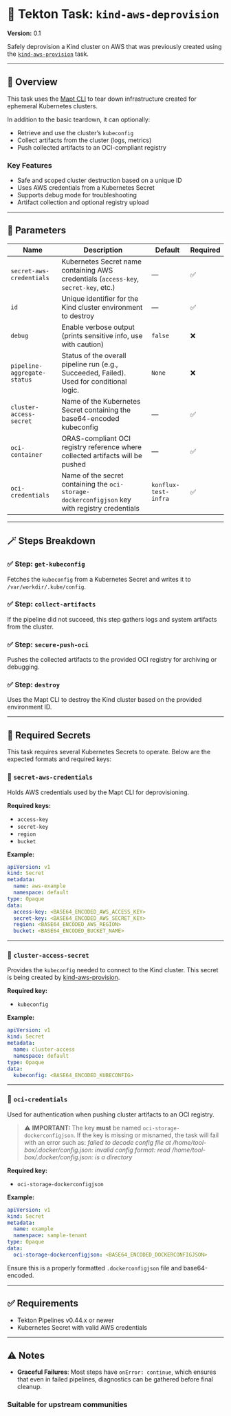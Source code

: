 
# 🚀 Tekton Task: `kind-aws-deprovision`

**Version:** 0.1

Safely deprovision a Kind cluster on AWS that was previously created using the [`kind-aws-provision`](../../provision/0.1/kind-aws-provision.yaml) task.

---

## 📘 Overview

This task uses the [Mapt CLI](https://github.com/redhat-developer/mapt) to tear down infrastructure created for ephemeral Kubernetes clusters.

In addition to the basic teardown, it can optionally:

- Retrieve and use the cluster’s `kubeconfig`
- Collect artifacts from the cluster (logs, metrics)
- Push collected artifacts to an OCI-compliant registry

### Key Features

- Safe and scoped cluster destruction based on a unique ID
- Uses AWS credentials from a Kubernetes Secret
- Supports debug mode for troubleshooting
- Artifact collection and optional registry upload

---

## 🔧 Parameters

| Name                      | Description                                                                                      | Default              | Required |
|---------------------------|--------------------------------------------------------------------------------------------------|----------------------|----------|
| `secret-aws-credentials`  | Kubernetes Secret name containing AWS credentials (`access-key`, `secret-key`, etc.)            | —                    | ✅        |
| `id`                      | Unique identifier for the Kind cluster environment to destroy                                   | —                    | ✅        |
| `debug`                   | Enable verbose output (prints sensitive info, use with caution)                                 | `false`              | ❌        |
| `pipeline-aggregate-status` | Status of the overall pipeline run (e.g., Succeeded, Failed). Used for conditional logic.    | `None`               | ❌        |
| `cluster-access-secret`   | Name of the Kubernetes Secret containing the base64-encoded kubeconfig                           | —                    | ✅        |
| `oci-container`           | ORAS-compliant OCI registry reference where collected artifacts will be pushed                  | —                    | ✅        |
| `oci-credentials`         | Name of the secret containing the `oci-storage-dockerconfigjson` key with registry credentials  | `konflux-test-infra` | ✅        |

---

## 🪄 Steps Breakdown

### ✅ Step: `get-kubeconfig`

Fetches the `kubeconfig` from a Kubernetes Secret and writes it to `/var/workdir/.kube/config`.

### ✅ Step: `collect-artifacts`

If the pipeline did not succeed, this step gathers logs and system artifacts from the cluster.

### ✅ Step: `secure-push-oci`

Pushes the collected artifacts to the provided OCI registry for archiving or debugging.

### ✅ Step: `destroy`

Uses the Mapt CLI to destroy the Kind cluster based on the provided environment ID.

---

## 🔐 Required Secrets

This task requires several Kubernetes Secrets to operate. Below are the expected formats and required keys:

### 🔑 `secret-aws-credentials`

Holds AWS credentials used by the Mapt CLI for deprovisioning.

**Required keys:**

- `access-key`
- `secret-key`
- `region`
- `bucket`

**Example:**

```yaml
apiVersion: v1
kind: Secret
metadata:
  name: aws-example
  namespace: default
type: Opaque
data:
  access-key: <BASE64_ENCODED_AWS_ACCESS_KEY>
  secret-key: <BASE64_ENCODED_AWS_SECRET_KEY>
  region: <BASE64_ENCODED_AWS_REGION>
  bucket: <BASE64_ENCODED_BUCKET_NAME>
```

---

### 🔑 `cluster-access-secret`

Provides the `kubeconfig` needed to connect to the Kind cluster. This secret is being created by [kind-aws-provision](../../provision/0.1/kind-aws-provision.yaml).

**Required key:**

- `kubeconfig`

**Example:**

```yaml
apiVersion: v1
kind: Secret
metadata:
  name: cluster-access
  namespace: default
type: Opaque
data:
  kubeconfig: <BASE64_ENCODED_KUBECONFIG>
```

---

### 🔑 `oci-credentials`

Used for authentication when pushing cluster artifacts to an OCI registry.

> ⚠️ **IMPORTANT:** The key **must** be named `oci-storage-dockerconfigjson`.
> If the key is missing or misnamed, the task will fail with an error such as:
> *failed to decode config file at /home/tool-box/.docker/config.json: invalid config format: read /home/tool-box/.docker/config.json: is a directory*

**Required key:**

- `oci-storage-dockerconfigjson`

**Example:**

```yaml
apiVersion: v1
kind: Secret
metadata:
  name: example
  namespace: sample-tenant
type: Opaque
data:
  oci-storage-dockerconfigjson: <BASE64_ENCODED_DOCKERCONFIGJSON>
```

Ensure this is a properly formatted `.dockerconfigjson` file and base64-encoded.

---

## ✅ Requirements

- Tekton Pipelines v0.44.x or newer
- Kubernetes Secret with valid AWS credentials

---

## ⚠️ Notes

- **Graceful Failures**: Most steps have `onError: continue`, which ensures that even in failed pipelines, diagnostics can be gathered before final cleanup.

### Suitable for upstream communities